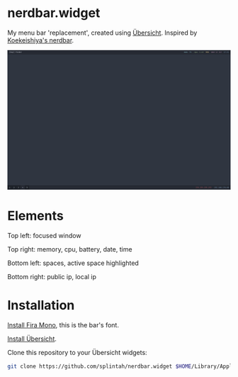 # nerdbar.widget

My menu bar 'replacement', created using [Übersicht](http://tracesof.net/uebersicht/). Inspired by [Koekeishiya's nerdbar](https://github.com/koekeishiya/nerdbar.widget).

![Demo](/demo.png)

# Elements

Top left: focused window

Top right: memory, cpu, battery, date, time

Bottom left: spaces, active space highlighted

Bottom right: public ip, local ip

# Installation

[Install Fira Mono](https://github.com/mozilla/Fira), this is the bar's font.

[Install Übersicht](http://tracesof.net/uebersicht/).

Clone this repository to your Übersicht widgets:

```bash
git clone https://github.com/splintah/nerdbar.widget $HOME/Library/Application\ Support/Übersicht/widgets
```
